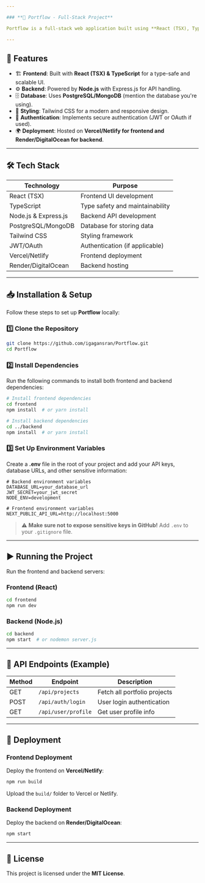 ```yaml
---

### **📌 Portflow - Full-Stack Project**  

Portflow is a full-stack web application built using **React (TSX), TypeScript, and Node.js**. It provides a dynamic and responsive interface for managing and displaying portfolio-related content.  

---
```


## **🚀 Features**
- 🏗 **Frontend**: Built with **React (TSX) & TypeScript** for a type-safe and scalable UI.  
- ⚙️ **Backend**: Powered by **Node.js** with Express.js for API handling.  
- 🗄 **Database**: Uses **PostgreSQL/MongoDB** (mention the database you're using).  
- 🎨 **Styling**: Tailwind CSS for a modern and responsive design.  
- 🔐 **Authentication**: Implements secure authentication (JWT or OAuth if used).  
- 🌍 **Deployment**: Hosted on **Vercel/Netlify for frontend and Render/DigitalOcean for backend**.  

---

## **🛠 Tech Stack**
| **Technology**  | **Purpose** |
|----------------|------------|
| React (TSX)  | Frontend UI development |
| TypeScript   | Type safety and maintainability |
| Node.js & Express.js | Backend API development |
| PostgreSQL/MongoDB | Database for storing data |
| Tailwind CSS | Styling framework |
| JWT/OAuth | Authentication (if applicable) |
| Vercel/Netlify | Frontend deployment |
| Render/DigitalOcean | Backend hosting |

---

## **📥 Installation & Setup**
Follow these steps to set up **Portflow** locally:

### **1️⃣ Clone the Repository**
```bash
git clone https://github.com/igagansran/Portflow.git
cd Portflow
```

### **2️⃣ Install Dependencies**
Run the following commands to install both frontend and backend dependencies:

```bash
# Install frontend dependencies
cd frontend
npm install  # or yarn install

# Install backend dependencies
cd ../backend
npm install  # or yarn install
```

### **3️⃣ Set Up Environment Variables**
Create a **.env** file in the root of your project and add your API keys, database URLs, and other sensitive information:

```env
# Backend environment variables
DATABASE_URL=your_database_url
JWT_SECRET=your_jwt_secret
NODE_ENV=development

# Frontend environment variables
NEXT_PUBLIC_API_URL=http://localhost:5000
```

> ⚠️ **Make sure not to expose sensitive keys in GitHub!** Add `.env` to your `.gitignore` file.

---

## **▶️ Running the Project**
Run the frontend and backend servers:

### **Frontend (React)**
```bash
cd frontend
npm run dev
```

### **Backend (Node.js)**
```bash
cd backend
npm start  # or nodemon server.js
```

---

## **🔗 API Endpoints (Example)**
| **Method** | **Endpoint** | **Description** |
|-----------|-------------|-----------------|
| GET  | `/api/projects`  | Fetch all portfolio projects |
| POST | `/api/auth/login` | User login authentication |
| GET  | `/api/user/profile` | Get user profile info |

---

## **🚀 Deployment**
### **Frontend Deployment**
Deploy the frontend on **Vercel/Netlify**:
```bash
npm run build
```
Upload the `build/` folder to Vercel or Netlify.

### **Backend Deployment**
Deploy the backend on **Render/DigitalOcean**:
```bash
npm start
```

---

## **📜 License**
This project is licensed under the **MIT License**.
